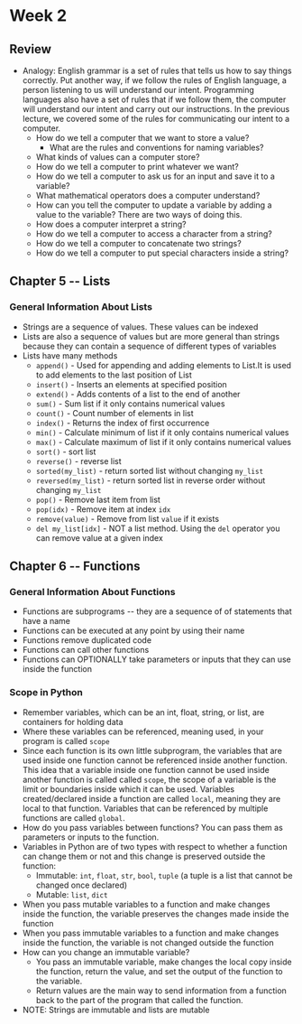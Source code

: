 # Week 2


## Review
  - Analogy: English grammar is a set of rules that tells us how to say things correctly. Put another way, if we follow the rules of English language, a person listening to us will understand our intent. Programming languages also have a set of rules that if we follow them, the computer will understand our intent and carry out our instructions. In the previous lecture, we covered some of the rules for communicating our intent to a computer. 
    - How do we tell a computer that we want to store a value?
      - What are the rules and conventions for naming variables?
    - What kinds of values can a computer store?
    - How do we tell a computer to print whatever we want?
    - How do we tell a computer to ask us for an input and save it to a variable?
    - What mathematical operators does a computer understand?
    - How can you tell the computer to update a variable by adding a value to the variable?  There are two ways of doing this. 
    - How does a computer interpret a string?
    - How do we tell a computer to access a character from a string?
    - How do we tell a computer to concatenate two strings?
    - How do we tell a computer to put special characters inside a string?

## Chapter 5 -- Lists

### General Information About Lists
  - Strings are a sequence of values. These values can be indexed
  - Lists are also a sequence of values but are more general than strings because they can contain a sequence 
  of different types of variables
  - Lists have many methods
    - `append()` - Used for appending and adding elements to List.It is used to add elements to the last position of List
    - `insert()` - Inserts an elements at specified position
    - `extend()` - Adds contents of a list to the end of another
    - `sum()` - Sum list if it only contains numerical values
    - `count()` - Count number of elements in list
    - `index()` - Returns the index of first occurrence
    - `min()` - Calculate minimum of list if it only contains numerical values
    - `max()` - Calculate maximum of list if it only contains numerical values
    - `sort()` - sort list
    - `reverse()` - reverse list
    - `sorted(my_list)` - return sorted list without changing `my_list`
    - `reversed(my_list)` - return sorted list in reverse order without changing `my_list`
    - `pop()` -  Remove last item from list
    - `pop(idx)` - Remove item at index `idx`
    - `remove(value)` - Remove from list `value` if it exists
    - `del my_list[idx]` - NOT a list method. Using the `del` operator you can remove value at a given index


## Chapter 6 -- Functions

### General Information About Functions
  - Functions are subprograms -- they are a sequence of of statements that have a name
  - Functions can be executed at any point by using their name 
  - Functions remove duplicated code
  - Functions can call other functions
  - Functions can OPTIONALLY take parameters or inputs that they can use inside the function 

### Scope in Python 
  - Remember variables, which can be an int, float, string, or list, are containers for holding data
  - Where these variables can be referenced, meaning used, in your program is called `scope`
  - Since each function is its own little subprogram, the variables that are used inside one function cannot be referenced inside
  another function. This idea that a variable inside one function cannot be used inside another function is called called `scope`, 
  the scope of a variable is the limit or boundaries inside which it can be used. Variables created/declared inside a function 
  are called `local`, meaning they are local to that function. Variables that can be referenced by multiple functions are called `global`.
  - How do you pass variables between functions? You can pass them as parameters or inputs to the function. 
  - Variables in Python are of two types with respect to whether a function can change them or not and this change is preserved outside the function:
    - Immutable: `int`, `float`, `str`, `bool`, `tuple` (a tuple is a list that cannot be changed once declared)
    - Mutable: `list`, `dict`
  - When you pass mutable variables to a function and make changes inside the function, the variable preserves the changes made inside the function
  - When you pass immutable variables to a function and make changes inside the function, the variable is not changed outside the function 
  - How can you change an immutable variable? 
    - You pass an immutable variable, make changes the local copy inside the function, return the value, and set the output of the function to the variable. 
    - Return values are the main way to send information from a function back to the part of the program that called the function. 
  - NOTE: Strings are immutable and lists are mutable
